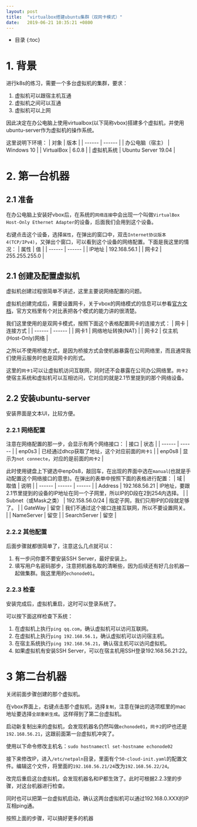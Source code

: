 ```yaml
---
layout: post
title:  "virtualbox搭建ubuntu集群（双网卡模式）"
date:   2019-06-21 10:35:21 +0800
---
```


* 目录
{:toc}

# 1. 背景

进行k8s的练习，需要一个多台虚拟机的集群，要求：
1. 虚拟机可以跟宿主机互通
2. 虚拟机之间可以互通
3. 虚拟机可以上网

因此决定在办公电脑上使用virtualbox(以下简称vbox)搭建多个虚拟机，并使用ubuntu-server作为虚拟机的操作系统。

这里说明下环境：
| 对象 | 版本 |
| ------ | ------ |
| 办公电脑（宿主） | Windows 10 |
| VirtualBox | 6.0.8 |
| 虚拟机系统 | Ubuntu Server 19.04 |

# 2. 第一台机器

## 2.1 准备

在办公电脑上安装好vbox后，在系统的`网络连接`中会出现一个叫做`VirtualBox Host-Only Ethernet Adapter`的设备，后面我们会用到这个设备。

右键点击这个设备，选择`属性`，在弹出的窗口中，双击`Internet协议版本4(TCP/IPv4)`，又弹出个窗口，可以看到这个设备的网络配置。下面是我这里的情况：
| 属性 | 值 |
| ------ | ------ |
| IP地址 | 192.168.56.1 |
| 网卡2 | 255.255.255.0 |

## 2.1 创建及配置虚拟机

虚拟机创建过程很简单不讲述，这里主要说网络配置的问题。

虚拟机创建完成后，需要设置网卡，关于vbox的网络模式的信息可以参看[官方文档](https://www.virtualbox.org/manual/UserManual.html#networkingmodes)，官方文档里有个对比表把各个模式的能力讲的很清楚。

我们这里使用的是双网卡模式，按照下面这个表格配置网卡的连接方式：
| 网卡 | 连接方式 |
| ------ | ------ |
| 网卡1 | 网络地址转换(NAT) |
| 网卡2 | 仅主机(Host-Only)网络 |

之所以不使用桥接方式，是因为桥接方式会使机器暴露在公司网络里，而且通常我们使用云服务时也是双网卡的形式。

这里的`网卡1`可以让虚拟机访问互联网，同时还不会暴露在公司办公网络里。`网卡2`使宿主系统和虚拟机可以互相访问，它对应的就是2.1节里提到的那个网络设备。

## 2.2 安装ubuntu-server

安装界面是文本UI，比较方便。

### 2.2.1 网络配置

注意在网络配置的那一步，会显示有两个网络接口：
| 接口 | 状态 |
| ------ | ------ |
| enp0s3 | 已经通过dhcp获取了地址，这个对应前面的`网卡1` |
| enp0s8 | 显示为`not connecte`，对应的是前面的`网卡2` |

此时使用键盘上下键选中enp0s8，敲回车，在出现的界面中选在`manual`(也就是手动配置这个网络接口的意思)。在弹出的表单中按照下面的表格进行配置：
| 域 | 取值 | 说明 |
| ------ | ------ | ------ |
| Address | 192.168.56.21 | IP地址，要跟2.1节里提到的设备的IP地址在同一个子网里，所以IP的D段在2到254内选择。 |
| Subnet（或Mask之类） | 192.158.56.0/24 | 指定子网，我们只用IP的D段就足够了。 |
| GateWay | 留空 | 我们不通过这个接口连接互联网，所以不要设置网关。 |
| NameServer | 留空 |
| SearchServer | 留空 |

### 2.2.2 其他配置

后面步骤就都很简单了，注意这么几点就可以：
1. 有一步问你要不要安装SSH Server，最好安装上。
2. 填写用户名密码那步，注意把机器名取的清晰些，因为后续还有好几台机器一起做集群。我这里用的`echonode01`。

### 2.2.3 检查

安装完成后，虚拟机重启，这时可以登录系统了。

可以按下面这样检查下系统：
1. 在虚拟机上执行`ping qq.com`，确认虚拟机可以访问互联网。
2. 在虚拟机上执行`ping 192.168.56.1`，确认虚拟机可以访问宿主机。
3. 在宿主系统执行`ping 192.168.56.21`，确认宿主机可以访问虚拟机。
4. 如果虚拟机有安装SSH Server，可以在宿主机用SSH登录192.168.56.21:22。

# 3 第二台机器

关闭前面步骤创建的那个虚拟机。

在vbox界面上，右键点击那个虚拟机，选择`复制`，注意在弹出的选项框里的mac地址要选择`全部重新生成`。这样得到了第二台虚拟机。

启动新复制出来的虚拟机，会发现机器名仍然叫做`echonode01`，`网卡2`的IP也还是`192.168.56.21`，这跟前面第一台虚拟机冲突了。

使用以下命令修改主机名：`sudo hostnamectl set-hostname echonode02`

接下来修改IP，进入`/etc/netpaln`目录，里面有个`50-cloud-init.yaml`的配置文件。编辑这个文件，将里面的`192.168.56.21/24`改为`192.168.56.22/24`。

改完后重启这台虚拟机，会发现机器名和IP都生效了。此时可根据2.2.3里的步骤，对这台机器进行检查。

同时也可以把第一台虚拟机启动，确认这两台虚拟机可以通过192.168.0.XXX的IP互相ping通。

按照上面的步骤，可以搞好更多的机器